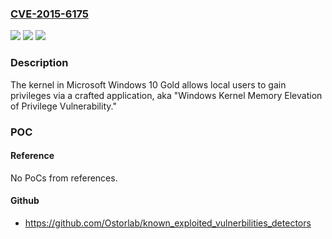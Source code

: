 ### [CVE-2015-6175](https://cve.mitre.org/cgi-bin/cvename.cgi?name=CVE-2015-6175)
![](https://img.shields.io/static/v1?label=Product&message=n%2Fa&color=blue)
![](https://img.shields.io/static/v1?label=Version&message=n%2Fa&color=blue)
![](https://img.shields.io/static/v1?label=Vulnerability&message=n%2Fa&color=brighgreen)

### Description

The kernel in Microsoft Windows 10 Gold allows local users to gain privileges via a crafted application, aka "Windows Kernel Memory Elevation of Privilege Vulnerability."

### POC

#### Reference
No PoCs from references.

#### Github
- https://github.com/Ostorlab/known_exploited_vulnerbilities_detectors

